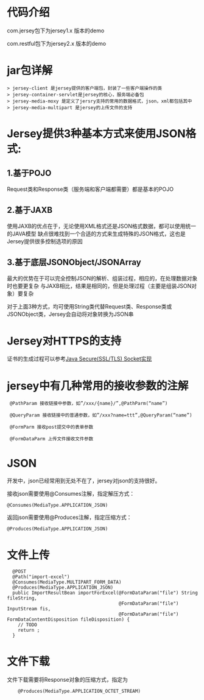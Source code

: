 # 代码介绍
com.jersey包下为jersey1.x 版本的demo

com.restful包下为jersey2.x 版本的demo
# jar包详解
    > jersey-client 是jersey提供的客户端包，封装了一些客户端操作的类
    > jersey-container-servlet是jersey的核心，服务端必备包
    > jersey-media-moxy 是定义了jersry支持的常用的数据格式，json，xml都包括其中
    > jersey-media-multipart 是jersey的上传文件的支持

# Jersey提供3种基本方式来使用JSON格式:
## 1.基于POJO
Request类和Response类（服务端和客户端都需要）都是基本的POJO

## 2.基于JAXB
使用JAXB的优点在于，无论使用XML格式还是JSON格式数据，都可以使用统一的JAVA模型
缺点很难找到一个合适的方式来生成特殊的JSON格式，这也是Jersey提供很多控制选项的原因

## 3.基于底层JSONObject/JSONArray
最大的优势在于可以完全控制JSON的解析、组装过程，相应的，在处理数据对象时也要更复杂
与JAXB相比，结果是相同的，但是处理过程（主要是组装JSON对象）要复杂

对于上面3种方式，均可使用String类代替Request类、Response类或JSONObject类，Jersey会自动将对象转换为JSON串

# Jersey对HTTPS的支持

证书的生成过程可以参考[Java Secure(SSL/TLS) Socket实现](https://github.com/landy8530/socket)

# jersey中有几种常用的接收参数的注解
```
 @PathParam 接收链接中参数，如”/xxx/{name}/”,@PathParm(“name”)

 @QueryParam 接收链接中的普通参数，如”/xxx?name=ttt”,@QueryParam(“name”)

 @FormParm 接收post提交中的表单参数

 @FormDataParm 上传文件接收文件参数

```
# JSON
 开发中，json已经常用到无处不在了，jersey对json的支持很好。

 接收json需要使用@Consumes注解，指定解压方式：
 ```
 @Consumes(MediaType.APPLICATION_JSON)
 ```

 返回json需要使用@Produces注解，指定压缩方式：
 ```
 @Produces(MediaType.APPLICATION_JSON)
 ```

# 文件上传

```
  @POST
  @Path("import-excel")
  @Consumes(MediaType.MULTIPART_FORM_DATA)
  @Produces(MediaType.APPLICATION_JSON)
  public ImportResultBean importForExcel(@FormDataParam("file") String fileString,
                                         @FormDataParam("file") InputStream fis,
                                         @FormDataParam("file") FormDataContentDisposition fileDisposition) {
    // TODO
    return ;
  }
```

# 文件下载

文件下载需要将Response对象的压缩方式，指定为

```
    @Produces(MediaType.APPLICATION_OCTET_STREAM)
```

